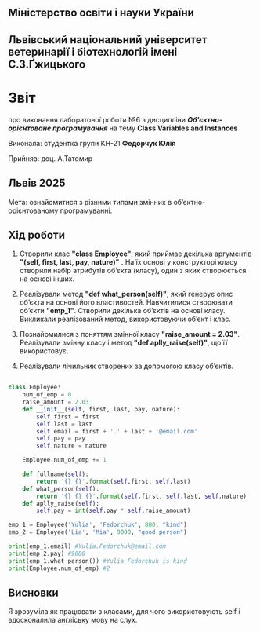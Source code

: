 ## Міністерство освіти і науки України

## Львівський національний університет ветеринарії і біотехнологій імені С.З.Ґжицького

# Звіт

про виконання лаборатоної роботи №6 з дисципліни ***Об'єктно-орієнтоване програмування*** на тему **Class Variables and Instances**

Виконала: студентка групи КН-21 **Федорчук Юлія**

Прийняв: доц. А.Татомир

## Львів 2025

Мета: ознайомитися з різними типами змінних в
об’єктно-орієнтованому програмуванні.

## Хід роботи

1. Створили клас **"class Employee"**, який приймає декілька аргументів **"(self, first, last, pay, nature)"** . На їх основі у конструкторі класу створили набір атрибутів об’єкта (класу), один з яких створюється на основі інших.

2. Реалізували метод **"def what_person(self)"**, який генерує опис об’єкта на основі його
властивостей. Навчитилися створювати об’єкти **"emp_1"**. Створили декілька об’єктів на основі
класу. Викликали реалізований метод, використовуючи об’єкт і клас.

3. Познайомилися з поняттям змінної класу **"raise_amount = 2.03"**. Реалізували змінну класу і
метод **"def aplly_raise(self)"**, що її використовує.

4. Реалізували лічильник створених за допомогою класу об’єктів.

```py

class Employee:
    num_of_emp = 0
    raise_amount = 2.03
    def __init__(self, first, last, pay, nature):
        self.first = first
        self.last = last
        self.email = first + '.' + last + '@email.com'
        self.pay = pay
        self.nature = nature

    Employee.num_of_emp += 1

    def fullname(self):
        return '{} {}'.format(self.first, self.last)
    def what_person(self):
        return '{} {} {}'.format(self.first, self.last, self.nature)
    def aplly_raise(self):
        self.pay = int(self.pay * self.raise_amount)

emp_1 = Employee('Yulia', 'Fedorchuk', 800, "kind")
emp_2 = Employee('Lia', 'Mia', 9000, "good person")

print(emp_1.email) #Yulia.Fedorchuk@email.com
print(emp_2.pay) #9000
print(emp_1.what_person()) #Yulia Fedorchuk is kind
print(Employee.num_of_emp) #2

```

## Висновки

Я зрозуміла як працювати з класами, для чого використовують self і вдосконалила англіську мову на слух.
